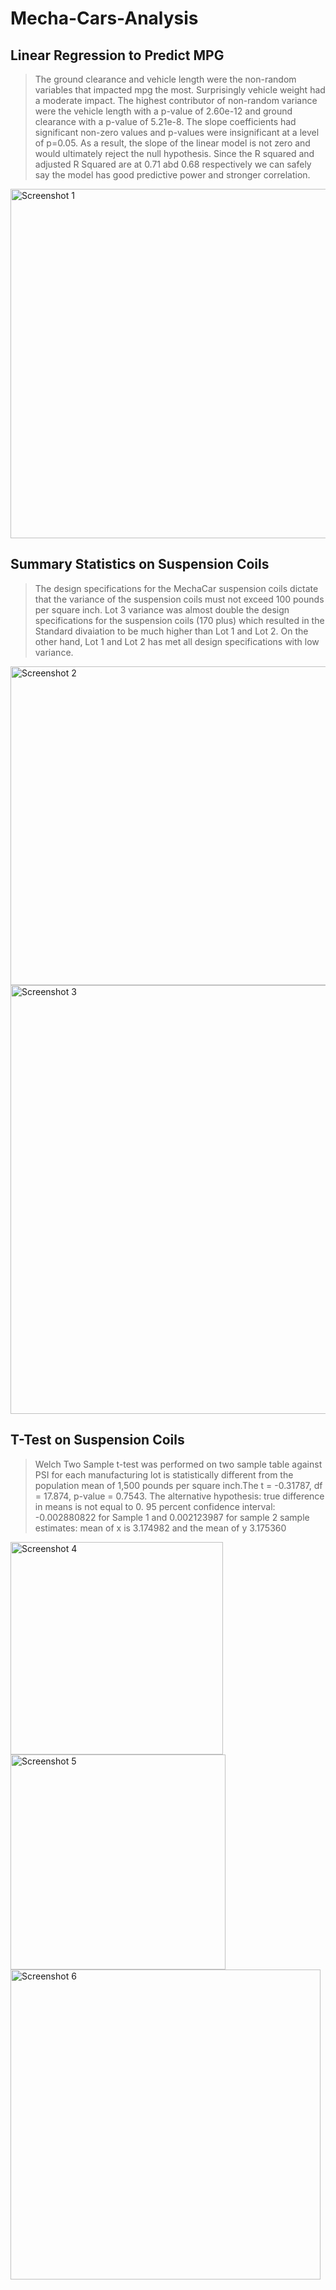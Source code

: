 # Mecha-Cars-Analysis

## Linear Regression to Predict MPG
> The ground clearance and vehicle length were the non-random variables that impacted mpg the most. Surprisingly vehicle weight had a moderate impact. The highest contributor of non-random variance were the vehicle length with a p-value of 2.60e-12 and ground clearance with a p-value of 5.21e-8.
> The slope coefficients had significant non-zero values and p-values were insignificant at a level of p=0.05. As a result, the slope of the linear model is not zero and would ultimately reject the null hypothesis.
> Since the R squared and adjusted R Squared are at 0.71 abd 0.68 respectively we can safely say the model has good predictive power and stronger correlation.
<img width="559" alt="Screenshot 1" src="https://user-images.githubusercontent.com/57389326/214959222-79ed7995-a154-4cf0-8058-685dcf7eb325.png">

## Summary Statistics on Suspension Coils

> The design specifications for the MechaCar suspension coils dictate that the variance of the suspension coils must not exceed 100 pounds per square inch. Lot 3 variance was almost double the design specifications for the suspension coils (170 plus) which resulted in the Standard divaiation to be much higher than Lot 1 and Lot 2. On the other hand, Lot 1 and Lot 2 has met all design specifications with low variance.
<img width="510" alt="Screenshot 2" src="https://user-images.githubusercontent.com/57389326/214959275-b8e50f8d-5f14-4e7f-b37e-2415fb18733c.png">
<img width="686" alt="Screenshot 3" src="https://user-images.githubusercontent.com/57389326/214959474-7e2e40a6-f63e-4ad5-8963-55ec1b91a75a.png">

## T-Test on Suspension Coils

> Welch Two Sample t-test was performed on two sample table against PSI for each manufacturing lot is statistically different from the population mean of 1,500 pounds per square inch.The t = -0.31787, df = 17.874, p-value = 0.7543. The alternative hypothesis: true difference in means is not equal to 0. 95 percent confidence interval: -0.002880822 for Sample 1 and 0.002123987 for sample 2 sample estimates: mean of x is 3.174982 and the mean of y 3.175360
> 
<img width="340" alt="Screenshot 4" src="https://user-images.githubusercontent.com/57389326/214960611-7601f988-f461-45be-a60e-468f8df5a35f.png">
<img width="344" alt="Screenshot 5" src="https://user-images.githubusercontent.com/57389326/214960613-7527517d-cee1-47d2-b6df-54538c4240bf.png">
<img width="496" alt="Screenshot 6" src="https://user-images.githubusercontent.com/57389326/214961227-c15d0a00-9991-4806-9628-c5fd10110f2d.png">
